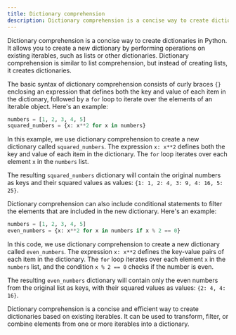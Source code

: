 ```yaml
---
title: Dictionary comprehension
description: Dictionary comprehension is a concise way to create dictionaries in Python.
---
```


Dictionary comprehension is a concise way to create dictionaries in Python. It allows you to create a new dictionary by performing operations on existing iterables, such as lists or other dictionaries. Dictionary comprehension is similar to list comprehension, but instead of creating lists, it creates dictionaries.

The basic syntax of dictionary comprehension consists of curly braces `{}` enclosing an expression that defines both the key and value of each item in the dictionary, followed by a `for` loop to iterate over the elements of an iterable object. Here's an example:

```python
numbers = [1, 2, 3, 4, 5]
squared_numbers = {x: x**2 for x in numbers}
```

In this example, we use dictionary comprehension to create a new dictionary called `squared_numbers`. The expression `x: x**2` defines both the key and value of each item in the dictionary. The `for` loop iterates over each element `x` in the `numbers` list.

The resulting `squared_numbers` dictionary will contain the original numbers as keys and their squared values as values: `{1: 1, 2: 4, 3: 9, 4: 16, 5: 25}`.

Dictionary comprehension can also include conditional statements to filter the elements that are included in the new dictionary. Here's an example:

```python
numbers = [1, 2, 3, 4, 5]
even_numbers = {x: x**2 for x in numbers if x % 2 == 0}
```

In this code, we use dictionary comprehension to create a new dictionary called `even_numbers`. The expression `x: x**2` defines the key-value pairs of each item in the dictionary. The `for` loop iterates over each element `x` in the `numbers` list, and the condition `x % 2 == 0` checks if the number is even.

The resulting `even_numbers` dictionary will contain only the even numbers from the original list as keys, with their squared values as values: `{2: 4, 4: 16}`.

Dictionary comprehension is a concise and efficient way to create dictionaries based on existing iterables. It can be used to transform, filter, or combine elements from one or more iterables into a dictionary.
